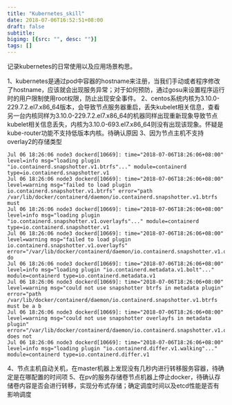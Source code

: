 ```yaml
---
title: "Kubernetes_skill"
date: 2018-07-06T16:52:51+08:00
draft: false
subtitle:
bigimg: [{src: "", desc: ""}]
tags: []
---
```


<!--more-->
记录kubernetes的日常使用以及应用场景构思。


1、kubernetes是通过pod中容器的hostname来注册，当我们手动或者程序修改了hostname，应该就会出现服务异常；对于如何预防，通过gosu来设置程序运行时的用户限制使用root权限，防止出现安全事件。
2、centos系统内核为3.10.0-229.7.2.el7.x86_64版本，会导致节点服务器重启，丢失kubelet相关信息，查看另一台内核同样为3.10.0-229.7.2.el7.x86_64的机器同样出现重新现象导致节点kubelet相关信息丢失，内核为3.10.0-693.el7.x86_64则没有出现该现象。怀疑是kube-router功能不支持低版本内核。待确认原因
3、因为节点主机不支持overlay2的存储类型
```shell
Jul 06 18:26:06 node3 dockerd[10669]: time="2018-07-06T18:26:06+08:00" level=info msg="loading plugin "io.containerd.snapshotter.v1.btrfs"..." module=containerd type=io.containerd.snapshotter.v1
Jul 06 18:26:06 node3 dockerd[10669]: time="2018-07-06T18:26:06+08:00" level=warning msg="failed to load plugin io.containerd.snapshotter.v1.btrfs" error="path /var/lib/docker/containerd/daemon/io.containerd.snapshotter.v1.btrfs must
Jul 06 18:26:06 node3 dockerd[10669]: time="2018-07-06T18:26:06+08:00" level=info msg="loading plugin "io.containerd.snapshotter.v1.overlayfs"..." module=containerd type=io.containerd.snapshotter.v1
Jul 06 18:26:06 node3 dockerd[10669]: time="2018-07-06T18:26:06+08:00" level=warning msg="failed to load plugin io.containerd.snapshotter.v1.overlayfs" error="/var/lib/docker/containerd/daemon/io.containerd.snapshotter.v1.overlayfs do
Jul 06 18:26:06 node3 dockerd[10669]: time="2018-07-06T18:26:06+08:00" level=info msg="loading plugin "io.containerd.metadata.v1.bolt"..." module=containerd type=io.containerd.metadata.v1
Jul 06 18:26:06 node3 dockerd[10669]: time="2018-07-06T18:26:06+08:00" level=warning msg="could not use snapshotter btrfs in metadata plugin" error="path /var/lib/docker/containerd/daemon/io.containerd.snapshotter.v1.btrfs must be a b
Jul 06 18:26:06 node3 dockerd[10669]: time="2018-07-06T18:26:06+08:00" level=warning msg="could not use snapshotter overlayfs in metadata plugin" error="/var/lib/docker/containerd/daemon/io.containerd.snapshotter.v1.overlayfs does not
Jul 06 18:26:06 node3 dockerd[10669]: time="2018-07-06T18:26:06+08:00" level=info msg="loading plugin "io.containerd.differ.v1.walking"..." module=containerd type=io.containerd.differ.v1
```
4、节点主机自动关机，在master机器上发现没有几秒内进行转移服务容器，待确定是在哪配置的时间项
5、在pv的服务存储卷节点机器上停止docker，待确认存储卷内容是否会进行转移，实现分布式存储；确定调度时间以及etcd性能是否有影响调度